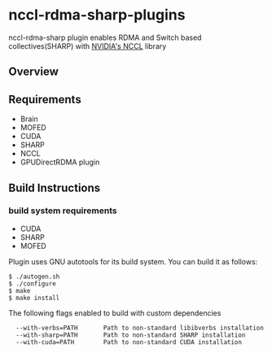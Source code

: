 # nccl-rdma-sharp-plugins

nccl-rdma-sharp plugin enables RDMA and Switch based collectives(SHARP)
with [NVIDIA's NCCL](https://github.com/NVIDIA/nccl) library

## Overview

## Requirements

* Brain
* MOFED
* CUDA
* SHARP
* NCCL
* GPUDirectRDMA plugin

## Build Instructions

### build system requirements

* CUDA
* SHARP
* MOFED

Plugin uses GNU autotools for its build system. You can build it as follows:


```
$ ./autogen.sh
$ ./configure
$ make
$ make install
```

The following flags enabled to build with custom dependencies


```
  --with-verbs=PATH       Path to non-standard libibverbs installation
  --with-sharp=PATH       Path to non-standard SHARP installation
  --with-cuda=PATH        Path to non-standard CUDA installation
```


